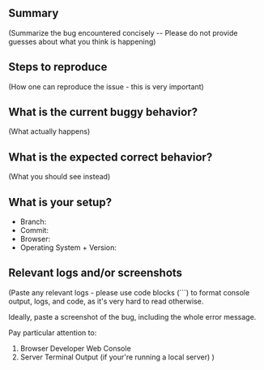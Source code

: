 ## Summary

(Summarize the bug encountered concisely -- Please do not provide guesses about what you think is happening)

## Steps to reproduce

(How one can reproduce the issue - this is very important)

## What is the current buggy behavior?

(What actually happens)

## What is the expected correct behavior?

(What you should see instead)

## What is your setup?

* Branch:
* Commit:
* Browser:
* Operating System + Version:

## Relevant logs and/or screenshots

(Paste any relevant logs - please use code blocks (```) to format console output, logs, and code, as
it's very hard to read otherwise.

Ideally, paste a screenshot of the bug, including the whole error message.

Pay particular attention to:
1. Browser Developer Web Console
2. Server Terminal Output (if your're running a local server)
)

